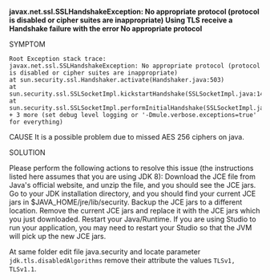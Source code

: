 **javax.net.ssl.SSLHandshakeException: No appropriate protocol (protocol is disabled or cipher suites are inappropriate)
Using TLS receive a Handshake failure with the error No appropriate protocol**

SYMPTOM

```
Root Exception stack trace:
javax.net.ssl.SSLHandshakeException: No appropriate protocol (protocol is disabled or cipher suites are inappropriate)
at sun.security.ssl.Handshaker.activate(Handshaker.java:503)
at sun.security.ssl.SSLSocketImpl.kickstartHandshake(SSLSocketImpl.java:1482)
at sun.security.ssl.SSLSocketImpl.performInitialHandshake(SSLSocketImpl.java:1351)
+ 3 more (set debug level logging or '-Dmule.verbose.exceptions=true' for everything)
```

CAUSE
It is a possible problem due to missed AES 256 ciphers on java.

SOLUTION

Please perform the following actions to resolve this issue (the instructions listed here assumes that you are using JDK 8):
Download the JCE file from Java's official website, and unzip the file, and you should see the JCE jars.
Go to your JDK installation directory, and you should find your current JCE jars in $JAVA_HOME/jre/lib/security.
Backup the JCE jars to a different location.
Remove the current JCE jars and replace it with the JCE jars which you just downloaded.
Restart your Java/Runtime. If you are using Studio to run your application, you may need to restart your Studio so that the JVM will pick up the new JCE jars.

At same folder edit file java.security and locate parameter ``jdk.tls.disabledAlgorithms`` remove their attribute the values ``TLSv1, TLSv1.1``.

